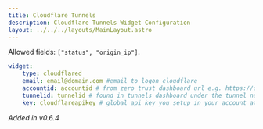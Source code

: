 ```yaml
---
title: Cloudflare Tunnels
description: Cloudflare Tunnels Widget Configuration
layout: ../../../layouts/MainLayout.astro
---
```


Allowed fields: `["status", "origin_ip"]`.

```yaml
widget:
    type: cloudflared
    email: email@domain.com #email to logon cloudflare
    accountid: accountid # from zero trust dashboard url e.g. https://one.dash.cloudflare.com/<accountid>/home/quick-start
    tunnelid: tunnelid # found in tunnels dashboard under the tunnel name
    key: cloudflareapikey # global api key you setup in your account at https://dash.cloudflare.com/profile/api-tokens
```

*Added in v0.6.4*
